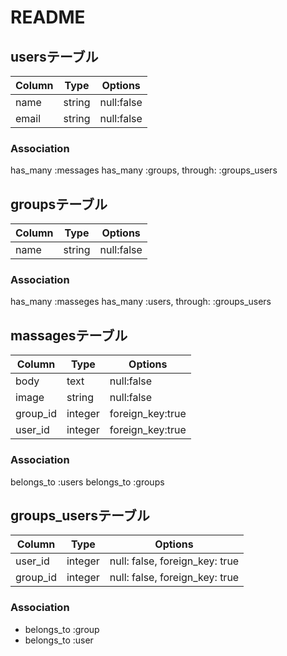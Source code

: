 # README
 
## usersテーブル
|Column|Type|Options|
|------|----|-------|
|name|string|null:false|
|email|string|null:false|

### Association
has_many :messages
has_many :groups, through: :groups_users

## groupsテーブル
|Column|Type|Options|
|------|----|-------|
|name|string|null:false|

### Association
has_many :masseges
has_many :users, through: :groups_users

## massagesテーブル
|Column|Type|Options|
|------|----|-------|
|body|text|null:false|
|image|string|null:false|
|group_id|integer|foreign_key:true|
|user_id|integer|foreign_key:true|

### Association
belongs_to :users
belongs_to :groups

## groups_usersテーブル

|Column|Type|Options|
|------|----|-------|
|user_id|integer|null: false, foreign_key: true|
|group_id|integer|null: false, foreign_key: true|

### Association
- belongs_to :group
- belongs_to :user

